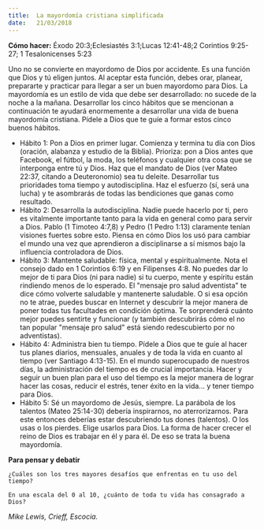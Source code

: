 ```yaml
---
title:  La mayordomía cristiana simplificada
date:   21/03/2018
---
```


**Cómo hacer:** Éxodo 20:3;Eclesiastés 3:1;Lucas 12:41-48;2 Corintios 9:25-27; 1 Tesalonicenses 5:23 

Uno no se convierte en mayordomo de Dios por accidente. Es una función que Dios y tú eligen juntos. Al aceptar esta función, debes orar, planear, prepararte y practicar para llegar a ser un buen mayordomo para Dios. La mayordomía es un estilo de vida que debe ser desarrollado: no sucede de la noche a la mañana. Desarrollar los cinco hábitos que se mencionan a continuación te ayudará enormemente a desarrollar una vida de buena mayordomía cristiana. Pídele a Dios que te guíe a formar estos cinco buenos hábitos. 

- Hábito 1: Pon a Dios en primer lugar. Comienza y termina tu día con Dios (oración, alabanza y estudio de la Biblia). Prioriza: pon a Dios antes que Facebook, el fútbol, la moda, los teléfonos y cualquier otra cosa que se interponga entre tú y Dios. Haz que el mandato de Dios (ver Mateo 22:37, citando a Deuteronomio) sea tu deleite. Desarrollar tus prioridades toma tiempo y autodisciplina. Haz el esfuerzo (sí, será una lucha) y te asombrarás de todas las bendiciones que ganas como resultado. 
- Hábito 2: Desarrolla la autodisciplina. Nadie puede hacerlo por ti, pero es vitalmente importante tanto para la vida en general como para servir a Dios. Pablo (1 Timoteo 4:7,8) y Pedro (1 Pedro 1:13) claramente tenían visiones fuertes sobre esto. Piensa en cómo Dios los usó para cambiar el mundo una vez que aprendieron a disciplinarse a sí mismos bajo la influencia controladora de Dios. 
- Hábito 3: Mantente saludable: física, mental y espiritualmente. Nota el consejo dado en 1 Corintios 6:19 y en Filipenses 4:8. No puedes dar lo mejor de ti para Dios (ni para nadie) si tu cuerpo, mente y espíritu están rindiendo menos de lo esperado. El "mensaje pro salud adventista" te dice cómo volverte saludable y mantenerte saludable. O si esa opción no te atrae, puedes buscar en Internet y descubrir la mejor manera de poner todas tus facultades en condición óptima. Te sorprenderá cuánto mejor puedes sentirte y funcionar (y también descubrirás cómo el no tan popular "mensaje pro salud" está siendo redescubierto por no adventistas). 
- Hábito 4: Administra bien tu tiempo. Pídele a Dios que te guíe al hacer tus planes diarios, mensuales, anuales y de toda la vida en cuanto al tiempo (ver Santiago 4:13-15). En el mundo superocupado de nuestros días, la administración del tiempo es de crucial importancia. Hacer y seguir un buen plan para el uso del tiempo es la mejor manera de lograr hacer las cosas, reducir el estrés, tener éxito en la vida... y tener tiempo para Dios. 
- Hábito 5: Sé un mayordomo de Jesús, siempre. La parábola de los talentos (Mateo 25:14-30) debería inspirarnos, no aterrorizarnos. Para este entonces deberías estar descubriendo tus dones (talentos). O los usas o los pierdes. Elige usarlos para Dios. La forma de hacer crecer el reino de Dios es trabajar en él y para él. De eso se trata la buena mayordomía. 

**Para pensar y debatir**

`¿Cuáles son los tres mayores desafíos que enfrentas en tu uso del tiempo?`

`En una escala del 0 al 10, ¿cuánto de toda tu vida has consagrado a Dios?`

_Mike Lewis, Crieff, Escocia._